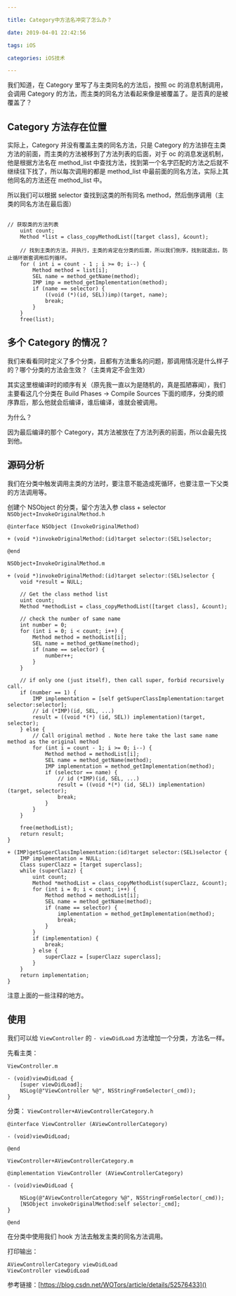 ```yaml
---

title: Category中方法名冲突了怎么办？

date: 2019-04-01 22:42:56

tags: iOS

categories: iOS技术

---
```


我们知道，在 Category 里写了与主类同名的方法后，按照 oc 的消息机制调用，会调用 Category 的方法，而主类的同名方法看起来像是被覆盖了。是否真的是被覆盖了？

## Category 方法存在位置

实际上，Category 并没有覆盖主类的同名方法，只是 Category 的方法排在主类方法的前面，而主类的方法被移到了方法列表的后面，对于 oc 的消息发送机制，他是根据方法名在 method_list 中查找方法，找到第一个名字匹配的方法之后就不继续往下找了，所以每次调用的都是 method_list 中最前面的同名方法，实际上其他同名的方法还在 method_list 中。

所以我们可以根据 selector 查找到这类的所有同名 method，然后倒序调用（主类的同名方法在最后面）

```

// 获取类的方法列表
    uint count;
    Method *list = class_copyMethodList([target class], &count);

    // 找到主类的方法，并执行，主类的肯定在分类的后面，所以我们倒序，找到就退出，防止循环嵌套调用后列循环。
    for ( int i = count - 1 ; i >= 0; i--) {
        Method method = list[i];
        SEL name = method_getName(method);
        IMP imp = method_getImplementation(method);
        if (name == selector) {
            ((void (*)(id, SEL))imp)(target, name);
            break;
        }
    }
    free(list);

```

## 多个 Category 的情况？

我们来看看同时定义了多个分类，且都有方法重名的问题，那调用情况是什么样子的？哪个分类的方法会生效？（主类肯定不会生效）

其实这里根编译时的顺序有关（原先我一直以为是随机的，真是孤陋寡闻），我们主要看这几个分类在 Build Phases -> Compile Sources 下面的顺序，分类的顺序靠后，那么他就会后编译，谁后编译，谁就会被调用。

为什么？

因为最后编译的那个 Category，其方法被放在了方法列表的前面，所以会最先找到他。

## 源码分析

我们在分类中触发调用主类的方法时，要注意不能造成死循环，也要注意一下父类的方法调用等。

创建个 NSObject 的分类，留个方法入参 class + selector
`NSObject+InvokeOriginalMethod.h`
```
@interface NSObject (InvokeOriginalMethod)

+ (void *)invokeOriginalMethod:(id)target selector:(SEL)selector;

@end
```

`NSObject+InvokeOriginalMethod.m`
```
+ (void *)invokeOriginalMethod:(id)target selector:(SEL)selector {
    void *result = NULL;

    // Get the class method list
    uint count;
    Method *methodList = class_copyMethodList([target class], &count);

    // check the number of same name
    int number = 0;
    for (int i = 0; i < count; i++) {
        Method method = methodList[i];
        SEL name = method_getName(method);
        if (name == selector) {
            number++;
        }
    }

    // if only one (just itself), then call super, forbid recursively call.
    if (number == 1) {
        IMP implementation = [self getSuperClassImplementation:target selector:selector];
        // id (*IMP)(id, SEL, ...)
        result = ((void *(*) (id, SEL)) implementation)(target, selector);
    } else {
        // Call original method . Note here take the last same name method as the original method
        for (int i = count - 1; i >= 0; i--) {
            Method method = methodList[i];
            SEL name = method_getName(method);
            IMP implementation = method_getImplementation(method);
            if (selector == name) {
                // id (*IMP)(id, SEL, ...)
                result = ((void *(*) (id, SEL)) implementation)(target, selector);
                break;
            }
        }
    }

    free(methodList);
    return result;
}

+ (IMP)getSuperClassImplementation:(id)target selector:(SEL)selector {
    IMP implementation = NULL;
    Class superClazz = [target superclass];
    while (superClazz) {
        uint count;
        Method *methodList = class_copyMethodList(superClazz, &count);
        for (int i = 0; i < count; i++) {
            Method method = methodList[i];
            SEL name = method_getName(method);
            if (name == selector) {
                implementation = method_getImplementation(method);
                break;
            }
        }
        if (implementation) {
            break;
        } else {
            superClazz = [superClazz superclass];
        }
    }
    return implementation;
}
```

注意上面的一些注释的地方。

## 使用

我们可以给 `ViewController` 的 ` - viewDidLoad ` 方法增加一个分类，方法名一样。

先看主类：

`ViewController.m`

```
- (void)viewDidLoad {
    [super viewDidLoad];
    NSLog(@"ViewController %@", NSStringFromSelector(_cmd));
}
```

分类：
`ViewController+AViewControllerCategory.h`

```
@interface ViewController (AViewControllerCategory)

- (void)viewDidLoad;

@end
```

`ViewController+AViewControllerCategory.m`
```
@implementation ViewController (AViewControllerCategory)

- (void)viewDidLoad {
    
    NSLog(@"AViewControllerCategory %@", NSStringFromSelector(_cmd));
    [NSObject invokeOriginalMethod:self selector:_cmd];
}

@end
```

在分类中使用我们 hook 方法去触发主类的同名方法调用。

打印输出：

```
AViewControllerCategory viewDidLoad
ViewController viewDidLoad
```

参考链接：[https://blog.csdn.net/WOTors/article/details/52576433]()
